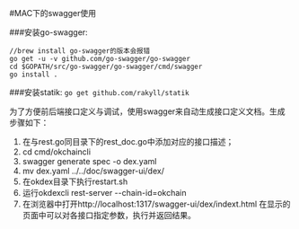 #MAC下的swagger使用

###安装go-swagger:
```
//brew install go-swagger的版本会报错
go get -u -v github.com/go-swagger/go-swagger
cd $GOPATH/src/go-swagger/go-swagger/cmd/swagger
go install .
```

###安装statik:
`go get github.com/rakyll/statik`

为了方便前后端接口定义与调试，使用swagger来自动生成接口定义文档。生成步骤如下：
1. 在与rest.go同目录下的rest_doc.go中添加对应的接口描述；
2. cd cmd/okchaincli
3. swagger generate spec -o dex.yaml
4. mv dex.yaml ../../doc/swagger-ui/dex/
5. 在okdex目录下执行restart.sh
6. 运行okdexcli rest-server --chain-id=okchain
7. 在浏览器中打开http://localhost:1317/swagger-ui/dex/indext.html
在显示的页面中可以对各接口指定参数，执行并返回结果。